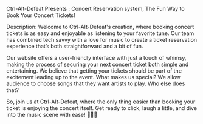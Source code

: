 Ctrl-Alt-Defeat Presents : Concert Reservation system, The Fun Way to Book Your Concert Tickets!

Description:
Welcome to Ctrl-Alt-Defeat's creation, where booking concert tickets is as easy and enjoyable as listening to your favorite tune. Our team has combined tech savvy with a love for music to create a ticket reservation experience that’s both straightforward and a bit of fun.

Our website offers a user-friendly interface with just a touch of whimsy, making the process of securing your next concert ticket both simple and entertaining. We believe that getting your tickets should be part of the excitement leading up to the event. What makes us special? We allow audience to choose songs that they want artists to play. Who else does that?

So, join us at Ctrl-Alt-Defeat, where the only thing easier than booking your ticket is enjoying the concert itself. Get ready to click, laugh a little, and dive into the music scene with ease! 🎫🎸🎉
